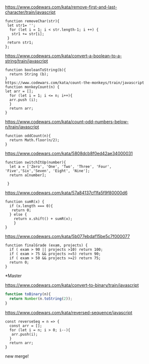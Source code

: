 https://www.codewars.com/kata/remove-first-and-last-character/train/javascript
````
function removeChar(str){
 let str1= '';
  for (let i = 1; i < str.length-1; i ++) {
   str1 += str[i];
 }
 return str1;
};
````

https://www.codewars.com/kata/convert-a-boolean-to-a-string/train/javascript
````
function booleanToString(b){
  return String (b);
}
https://www.codewars.com/kata/count-the-monkeys/train/javascript
function monkeyCount(n) {
let arr = [];
  for (let i = 1; i <= n; i++){
  arr.push (i);
  }
  return arr;
}
````
https://www.codewars.com/kata/count-odd-numbers-below-n/train/javascript
````
function oddCount(n){
  return Math.floor(n/2);
}
````
https://www.codewars.com/kata/5808dcb8f0ed42ae34000031

````
function switchItUp(number){
  let a = ['Zero', 'One', 'Two', 'Three', 'Four', 'Five','Six','Seven', 'Eight', 'Nine'];
  return a[number];
   
 }
````
https://www.codewars.com/kata/57a84137cf1fa5f9f80000d6
````
function sumR(x) {
  if (x.length === 0){
   return 0;
  } else {
    return x.shift() + sumR(x);
    }
}
````
https://www.codewars.com/kata/5b077ebdaf15be5c7f000077

````
function finalGrade (exam, projects) {
  if ( exam > 90 || projects >10) return 100;
  if ( exam > 75 && projects >=5) return 90;
  if ( exam > 50 && projects >=2) return 75;
  return 0;  
}
````

*Master

https://www.codewars.com/kata/convert-to-binary/train/javascript
````javascript
function toBinary(n){
  return Number(n.toString(2));
}
````
https://www.codewars.com/kata/reversed-sequence/javascript
````
const reverseSeq = n => {
  const arr = [];
  for (let i = n; i > 0; i--){
   arr.push(i);
  }
  return arr;
}
````




new merge!
